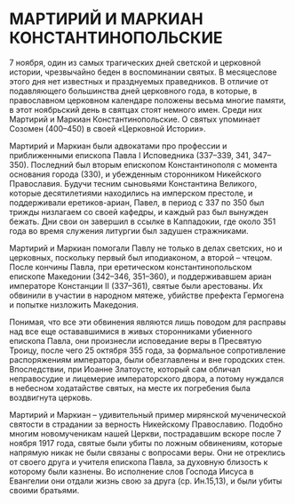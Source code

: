 # МАРТИРИЙ И МАРКИАН КОНСТАНТИНОПОЛЬСКИЕ

7 ноября, один из самых трагических дней светской и церковной истории, чрезвычайно беден в воспоминании святых. В месяцеслове этого дня нет известных и празднуемых праведников. В отличие от подавляющего большинства дней церковного года, в которые, в православном церковном календаре положены весьма многие памяти, в этот ноябрьский день в святцах стоят немного имен. Среди них Мартирий и Маркиан Константинопольские. О святых упоминает Созомен (400–450) в своей «Церковной Истории».

Мартирий и Маркиан были адвокатами про профессии и приближенными епископа Павла I Исповедника (337–339, 341, 347–350). Последний был вторым епископом Константинополя с момента основания города (330), и убежденным сторонником Никейского Православия. Будучи тесним сыновьями Константина Великого, которые десятилетиями находились на имперском престоле, и поддерживали еретиков-ариан, Павел, в период с 337 по 350 был трижды низлагаем со своей кафедры, и каждый раз был вынужден бежать. Дни свои он завершил в ссылке в Каппадокии, где около 351 года во время служения литургии был задушен стражниками.

Мартирий и Маркиан помогали Павлу не только в делах светских, но и церковных, поскольку первый был иподиаконом, а второй – чтецом. После кончины Павла, при еретическом константинопольском епископе Македонии (342–346, 351–360), и поддерживавшем ариан императоре Констанции II (337–361), святые были арестованы. Их обвинили в участии в народном мятеже, убийстве префекта Гермогена и попытке низложить Македония.

Понимая, что все эти обвинения являются лишь поводом для расправы над все еще остававшимися в живых сторонниками убиенного епископа Павла, они произнесли исповедание веры в Пресвятую Троицу, после чего 25 октября 355 года, за формальное сопротивление распоряжениям императора, были обезглавлены и вне городских стен. Впоследствии, при Иоанне Златоусте, который сам обличал неправосудие и лицемерие императорского двора, а потому нуждался в небесном ходатайстве святых, на месте их погребения была воздвигнута церковь.

Мартирий и Маркиан – удивительный пример мирянской мученической святости в страдании за верность Никейскому Православию. Подобно многим новомученикам нашей Церкви, пострадавшим вскоре после 7 ноября 1917 года, святые были убиты по ложным обвинениям, которые напрямую никак не были связаны с вопросами веры. Они не отреклись от своего друга и учителя епископа Павла, за духовную близость к которому были казнены. Во исполнение слов Господа Иисуса в Евангелии они отдали жизнь свою за друга (ср. Ин.15,13), и были убиты своими братьями.
